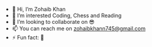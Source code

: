 - 👋 Hi, I’m Zohaib Khan 
- 👀 I’m interested Coding, Chess and Reading
- 💞️ I’m looking to collaborate on 😎
- 📫 You can reach me on zohaibkhann745@gmail.com
- ⚡ Fun fact: 🙈

<!---
zohaibkhan745/zohaibkhan745 is a ✨ special ✨ repository because its `README.md` (this file) appears on your GitHub profile.
You can click the Preview link to take a look at your changes.
--->
